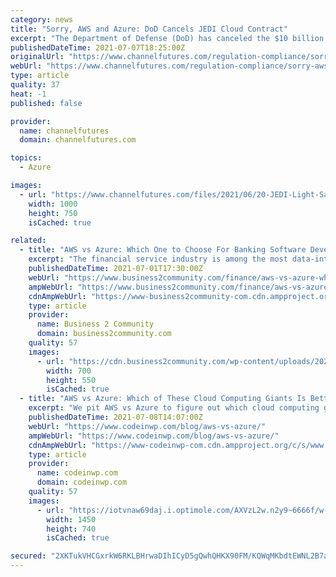 ```yaml
---
category: news
title: "Sorry, AWS and Azure: DoD Cancels JEDI Cloud Contract"
excerpt: "The Department of Defense (DoD) has canceled the $10 billion JEDI cloud contract. AWS and Microsoft Azure have been battling for the contract."
publishedDateTime: 2021-07-07T18:25:00Z
originalUrl: "https://www.channelfutures.com/regulation-compliance/sorry-aws-and-azure-dod-cancels-jedi-cloud-contract"
webUrl: "https://www.channelfutures.com/regulation-compliance/sorry-aws-and-azure-dod-cancels-jedi-cloud-contract"
type: article
quality: 37
heat: -1
published: false

provider:
  name: channelfutures
  domain: channelfutures.com

topics:
  - Azure

images:
  - url: "https://www.channelfutures.com/files/2021/06/20-JEDI-Light-Sabers.jpg"
    width: 1000
    height: 750
    isCached: true

related:
  - title: "AWS vs Azure: Which One to Choose For Banking Software Development"
    excerpt: "The financial service industry is among the most data-intensive and highly regulated sectors around the global market. With the"
    publishedDateTime: 2021-07-01T17:30:00Z
    webUrl: "https://www.business2community.com/finance/aws-vs-azure-which-one-to-choose-for-banking-software-development-02416270"
    ampWebUrl: "https://www.business2community.com/finance/aws-vs-azure-which-one-to-choose-for-banking-software-development-02416270/amp"
    cdnAmpWebUrl: "https://www-business2community-com.cdn.ampproject.org/c/s/www.business2community.com/finance/aws-vs-azure-which-one-to-choose-for-banking-software-development-02416270/amp"
    type: article
    provider:
      name: Business 2 Community
      domain: business2community.com
    quality: 57
    images:
      - url: "https://cdn.business2community.com/wp-content/uploads/2021/06/AWS-Vs-Microsoft-Azure.png"
        width: 700
        height: 550
        isCached: true
  - title: "AWS vs Azure: Which of These Cloud Computing Giants Is Better in 2021?"
    excerpt: "We pit AWS vs Azure to figure out which cloud computing giant performs the best in terms of pricing, networking, storage, and more."
    publishedDateTime: 2021-07-08T14:07:00Z
    webUrl: "https://www.codeinwp.com/blog/aws-vs-azure/"
    ampWebUrl: "https://www.codeinwp.com/blog/aws-vs-azure/"
    cdnAmpWebUrl: "https://www-codeinwp-com.cdn.ampproject.org/c/s/www.codeinwp.com/blog/aws-vs-azure/"
    type: article
    provider:
      name: codeinwp.com
      domain: codeinwp.com
    quality: 57
    images:
      - url: "https://iotvnaw69daj.i.optimole.com/AXVzL2w.n2y9~6666f/w:auto/h:auto/q:90/https://www.codeinwp.com/wp-content/uploads/2021/07/AWS-vs-Azure.jpeg"
        width: 1450
        height: 740
        isCached: true

secured: "2XKTukVHCGxrkW6RKLBHrwaDIhICyD5gQwhQHKX90FM/KQWqMKbdtEWNL2B7a9CEOf5T2st6wl/MW8Ep85rruf2YoCgnxBsSNRz3IO//OrvV6BjGNvboXbUJfmU/viDZ++r/4Whl86HtPX+f17id/1kroaTlbCdWWIp7TvYlL15zuD/1yKLx6OeTWGhMGEz7iRCRguG24AjfOnWfKPG46r/gjCQpWA/Z4cUqVpl7bgdrpTHbXqd3qELrkiuaK5xBOeiAl4Dj6ueLlF7mY7wZeMAzQD9uJB8OXt/A1cWu4XG3oD7qxllXHvv3iKm8hWOniWwlzdZiACWdePAFqKkiRAx8j5oldA1QtQ1M/k/Du98=;CxFbNU8sfm6T4LfQI8UyFw=="
---
```


